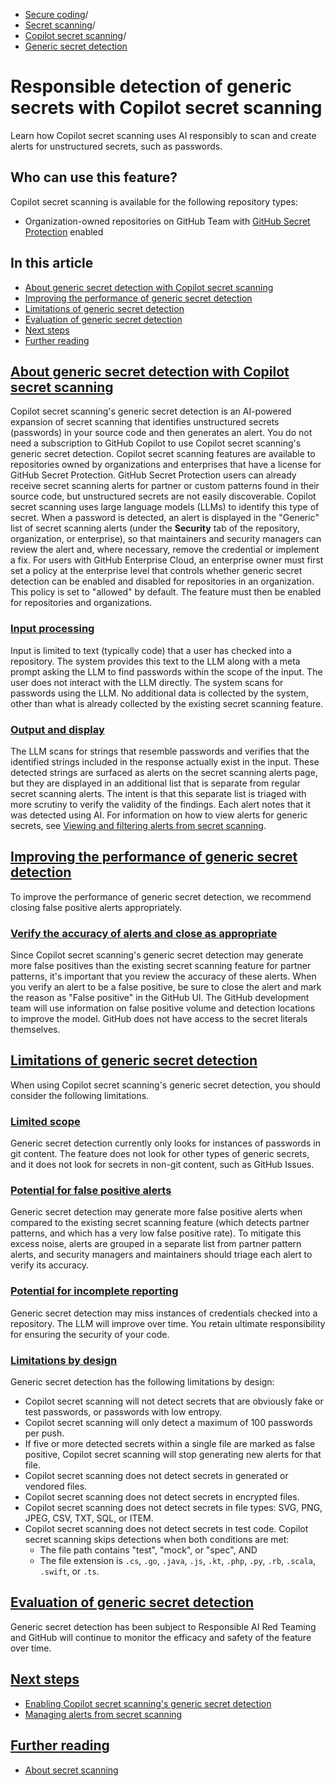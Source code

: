   * [Secure coding](https://docs.github.com/en/code-security "Secure coding")/
  * [Secret scanning](https://docs.github.com/en/code-security/secret-scanning "Secret scanning")/
  * [Copilot secret scanning](https://docs.github.com/en/code-security/secret-scanning/copilot-secret-scanning "Copilot secret scanning")/
  * [Generic secret detection](https://docs.github.com/en/code-security/secret-scanning/copilot-secret-scanning/responsible-ai-generic-secrets "Generic secret detection")


# Responsible detection of generic secrets with Copilot secret scanning
Learn how Copilot secret scanning uses AI responsibly to scan and create alerts for unstructured secrets, such as passwords.
## Who can use this feature?
Copilot secret scanning is available for the following repository types:
  * Organization-owned repositories on GitHub Team with [GitHub Secret Protection](https://docs.github.com/en/get-started/learning-about-github/about-github-advanced-security) enabled


## In this article
  * [About generic secret detection with Copilot secret scanning](https://docs.github.com/en/code-security/secret-scanning/copilot-secret-scanning/responsible-ai-generic-secrets#about-generic-secret-detection-with-copilot-secret-scanning)
  * [Improving the performance of generic secret detection](https://docs.github.com/en/code-security/secret-scanning/copilot-secret-scanning/responsible-ai-generic-secrets#improving-the-performance-of-generic-secret-detection)
  * [Limitations of generic secret detection](https://docs.github.com/en/code-security/secret-scanning/copilot-secret-scanning/responsible-ai-generic-secrets#limitations-of-generic-secret-detection)
  * [Evaluation of generic secret detection](https://docs.github.com/en/code-security/secret-scanning/copilot-secret-scanning/responsible-ai-generic-secrets#evaluation-of-generic-secret-detection)
  * [Next steps](https://docs.github.com/en/code-security/secret-scanning/copilot-secret-scanning/responsible-ai-generic-secrets#next-steps)
  * [Further reading](https://docs.github.com/en/code-security/secret-scanning/copilot-secret-scanning/responsible-ai-generic-secrets#further-reading)


## [About generic secret detection with Copilot secret scanning](https://docs.github.com/en/code-security/secret-scanning/copilot-secret-scanning/responsible-ai-generic-secrets#about-generic-secret-detection-with-copilot-secret-scanning)
Copilot secret scanning's generic secret detection is an AI-powered expansion of secret scanning that identifies unstructured secrets (passwords) in your source code and then generates an alert.
You do not need a subscription to GitHub Copilot to use Copilot secret scanning's generic secret detection. Copilot secret scanning features are available to repositories owned by organizations and enterprises that have a license for GitHub Secret Protection.
GitHub Secret Protection users can already receive secret scanning alerts for partner or custom patterns found in their source code, but unstructured secrets are not easily discoverable. Copilot secret scanning uses large language models (LLMs) to identify this type of secret.
When a password is detected, an alert is displayed in the "Generic" list of secret scanning alerts (under the **Security** tab of the repository, organization, or enterprise), so that maintainers and security managers can review the alert and, where necessary, remove the credential or implement a fix.
For users with GitHub Enterprise Cloud, an enterprise owner must first set a policy at the enterprise level that controls whether generic secret detection can be enabled and disabled for repositories in an organization. This policy is set to "allowed" by default. The feature must then be enabled for repositories and organizations.
### [Input processing](https://docs.github.com/en/code-security/secret-scanning/copilot-secret-scanning/responsible-ai-generic-secrets#input-processing)
Input is limited to text (typically code) that a user has checked into a repository. The system provides this text to the LLM along with a meta prompt asking the LLM to find passwords within the scope of the input. The user does not interact with the LLM directly.
The system scans for passwords using the LLM. No additional data is collected by the system, other than what is already collected by the existing secret scanning feature.
### [Output and display](https://docs.github.com/en/code-security/secret-scanning/copilot-secret-scanning/responsible-ai-generic-secrets#output-and-display)
The LLM scans for strings that resemble passwords and verifies that the identified strings included in the response actually exist in the input.
These detected strings are surfaced as alerts on the secret scanning alerts page, but they are displayed in an additional list that is separate from regular secret scanning alerts. The intent is that this separate list is triaged with more scrutiny to verify the validity of the findings. Each alert notes that it was detected using AI. For information on how to view alerts for generic secrets, see [Viewing and filtering alerts from secret scanning](https://docs.github.com/en/code-security/secret-scanning/managing-alerts-from-secret-scanning/viewing-alerts).
## [Improving the performance of generic secret detection](https://docs.github.com/en/code-security/secret-scanning/copilot-secret-scanning/responsible-ai-generic-secrets#improving-the-performance-of-generic-secret-detection)
To improve the performance of generic secret detection, we recommend closing false positive alerts appropriately.
### [Verify the accuracy of alerts and close as appropriate](https://docs.github.com/en/code-security/secret-scanning/copilot-secret-scanning/responsible-ai-generic-secrets#verify-the-accuracy-of-alerts-and-close-as-appropriate)
Since Copilot secret scanning's generic secret detection may generate more false positives than the existing secret scanning feature for partner patterns, it's important that you review the accuracy of these alerts. When you verify an alert to be a false positive, be sure to close the alert and mark the reason as "False positive" in the GitHub UI. The GitHub development team will use information on false positive volume and detection locations to improve the model. GitHub does not have access to the secret literals themselves.
## [Limitations of generic secret detection](https://docs.github.com/en/code-security/secret-scanning/copilot-secret-scanning/responsible-ai-generic-secrets#limitations-of-generic-secret-detection)
When using Copilot secret scanning's generic secret detection, you should consider the following limitations.
### [Limited scope](https://docs.github.com/en/code-security/secret-scanning/copilot-secret-scanning/responsible-ai-generic-secrets#limited-scope)
Generic secret detection currently only looks for instances of passwords in git content. The feature does not look for other types of generic secrets, and it does not look for secrets in non-git content, such as GitHub Issues.
### [Potential for false positive alerts](https://docs.github.com/en/code-security/secret-scanning/copilot-secret-scanning/responsible-ai-generic-secrets#potential-for-false-positive-alerts)
Generic secret detection may generate more false positive alerts when compared to the existing secret scanning feature (which detects partner patterns, and which has a very low false positive rate). To mitigate this excess noise, alerts are grouped in a separate list from partner pattern alerts, and security managers and maintainers should triage each alert to verify its accuracy.
### [Potential for incomplete reporting](https://docs.github.com/en/code-security/secret-scanning/copilot-secret-scanning/responsible-ai-generic-secrets#potential-for-incomplete-reporting)
Generic secret detection may miss instances of credentials checked into a repository. The LLM will improve over time. You retain ultimate responsibility for ensuring the security of your code.
### [Limitations by design](https://docs.github.com/en/code-security/secret-scanning/copilot-secret-scanning/responsible-ai-generic-secrets#limitations-by-design)
Generic secret detection has the following limitations by design:
  * Copilot secret scanning will not detect secrets that are obviously fake or test passwords, or passwords with low entropy.
  * Copilot secret scanning will only detect a maximum of 100 passwords per push.
  * If five or more detected secrets within a single file are marked as false positive, Copilot secret scanning will stop generating new alerts for that file.
  * Copilot secret scanning does not detect secrets in generated or vendored files.
  * Copilot secret scanning does not detect secrets in encrypted files.
  * Copilot secret scanning does not detect secrets in file types: SVG, PNG, JPEG, CSV, TXT, SQL, or ITEM.
  * Copilot secret scanning does not detect secrets in test code. Copilot secret scanning skips detections when both conditions are met: 
    * The file path contains "test", "mock", or "spec", AND
    * The file extension is `.cs`, `.go`, `.java`, `.js`, `.kt`, `.php`, `.py`, `.rb`, `.scala`, `.swift`, or `.ts`.


## [Evaluation of generic secret detection](https://docs.github.com/en/code-security/secret-scanning/copilot-secret-scanning/responsible-ai-generic-secrets#evaluation-of-generic-secret-detection)
Generic secret detection has been subject to Responsible AI Red Teaming and GitHub will continue to monitor the efficacy and safety of the feature over time.
## [Next steps](https://docs.github.com/en/code-security/secret-scanning/copilot-secret-scanning/responsible-ai-generic-secrets#next-steps)
  * [Enabling Copilot secret scanning's generic secret detection](https://docs.github.com/en/code-security/secret-scanning/copilot-secret-scanning/enabling-ai-powered-generic-secret-detection)
  * [Managing alerts from secret scanning](https://docs.github.com/en/code-security/secret-scanning/managing-alerts-from-secret-scanning)


## [Further reading](https://docs.github.com/en/code-security/secret-scanning/copilot-secret-scanning/responsible-ai-generic-secrets#further-reading)
  * [About secret scanning](https://docs.github.com/en/code-security/secret-scanning/introduction/about-secret-scanning)


